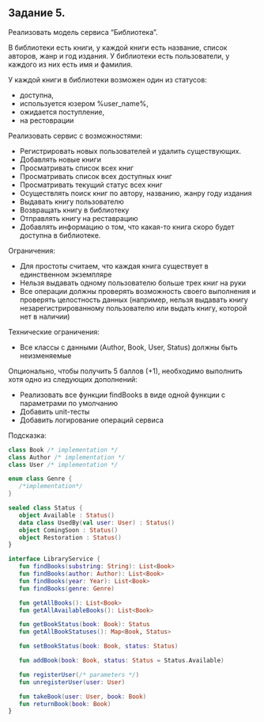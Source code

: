 ## Задание 5.
Реализовать модель сервиса “Библиотека”.

В библиотеки есть книги, у каждой книги есть название, список авторов, жанр и год издания.
У библиотеки есть пользователи, у каждого из них есть имя и фамилия.

У каждой книги в библиотеки возможен один из статусов: 
* доступна, 
* используется юзером %user_name%, 
* ожидается поступление, 
* на рестоврации 

Реализовать сервис с возможностями:
* Регистрировать новых пользователей и удалить существующих.
* Добавлять новые книги
* Просматривать список всех книг
* Просматривать список всех доступных книг
* Просматривать текущий статус всех книг
* Осуществлять поиск книг по автору, названию, жанру году издания
* Выдавать книгу пользователю
* Возвращать книгу в библиотеку
* Отправлять книгу на реставрацию
* Добавлять информацию о том, что какая-то книга скоро будет доступна в библиотеке.

Ограничения: 
* Для простоты считаем, что каждая книга существует в единственном экземпляре
* Нельзя выдавать одному пользователю больше трех книг на руки
* Все операции должны проверять возможность своего выполнения и проверять целостность данных  (например, нельзя выдавать книгу незарегистрированному пользователю или выдать книгу, которой нет в наличии)


Технические ограничения:
* Все классы с данными (Author, Book, User, Status) должны быть неизменяемые

Опционально, чтобы получить 5 баллов (+1), необходимо выполнить хотя одно из следующих дополнений:
* Реализовать все функции findBooks в виде одной функции с параметрами по умолчанию
* Добавить unit-тесты
* Добавить логирование операций сервиса

Подсказка:

```kotlin 
class Book /* implementation */
class Author /* implementation */
class User /* implementation */

enum class Genre {
   /*implementation*/
}

sealed class Status {
   object Available : Status()
   data class UsedBy(val user: User) : Status()
   object ComingSoon : Status()
   object Restoration : Status()
}

interface LibraryService {
   fun findBooks(substring: String): List<Book>
   fun findBooks(author: Author): List<Book>
   fun findBooks(year: Year): List<Book>
   fun findBooks(genre: Genre)

   fun getAllBooks(): List<Book>
   fun getAllAvailableBooks(): List<Book>

   fun getBookStatus(book: Book): Status
   fun getAllBookStatuses(): Map<Book, Status>

   fun setBookStatus(book: Book, status: Status)

   fun addBook(book: Book, status: Status = Status.Available)

   fun registerUser(/* parameters */)
   fun unregisterUser(user: User)

   fun takeBook(user: User, book: Book)
   fun returnBook(book: Book)
}
```
